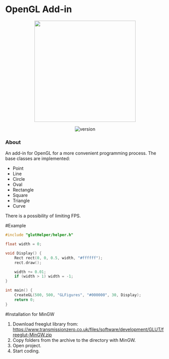 # OpenGL Add-in
<p align="center">
  <img src="https://psv4.userapi.com/c856228/u215115449/docs/d15/b6eb94f3dda4/GLaddin.png?extra=W6Bn4na5Lee0XF1-cL2tipAs1LjGy3XzKjXYpMzu1HsDfNtR__M4iZQPjQwkQto1OwCSgVRJICs59zizPqkx2uToj7uZuBDMRr9QYgi1vjG41trfF3nsOmtOXmLm5JUgdFakih5yUoMSrBntQw-Y8Wdo" width="320">
</p>
<p align="center">
  <img src="https://img.shields.io/badge/version-1.0.0-blue.svg" alt="version">
</p>

### About
An add-in for OpenGL for a more convenient programming process. The base classes are implemented: 
- Point
- Line
- Circle
- Oval
- Rectangle
- Square
- Triangle
- Curve

There is a possibility of limiting FPS.

#Example
```cpp
#include "glutHelper/helper.h"

float width = 0;

void Display() {
    Rect rect(0, 0, 0.5, width, "#ffffff");
    rect.draw();

    width += 0.01;
    if (width > 1) width = -1;
}

int main() {
    CreateGL(500, 500, "GLFigures", "#000000", 30, Display);
    return 0;
}
```

#Installation for MinGW
1. Download freeglut library from: https://www.transmissionzero.co.uk/files/software/development/GLUT/freeglut-MinGW.zip
2. Copy folders from the archive to the directory with MinGW.
3. Open project.
4. Start coding.

